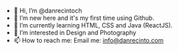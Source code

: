 - 👋 Hi, I’m @danrecintoch
- 👀 I’m new here and it's my first time using Github.
- 🌱 I’m currently learning HTML, CSS and Java (ReactJS).
- 💞️ I’m interested in Design and Photography
- 📫 How to reach me: Email me: info@danrecinto.com

<!---
danrecintoch/danrecintoch is a ✨ special ✨ repository because its `README.md` (this file) appears on your GitHub profile.
You can click the Preview link to take a look at your changes.
--->
